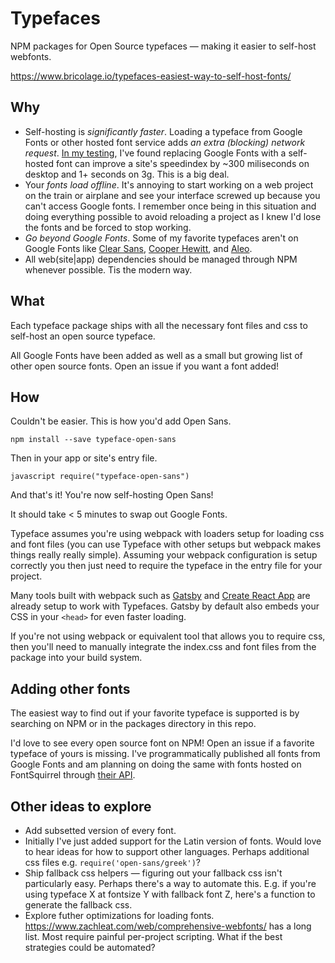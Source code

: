 # Typefaces

NPM packages for Open Source typefaces — making it easier to self-host
webfonts.

https://www.bricolage.io/typefaces-easiest-way-to-self-host-fonts/

## Why

* Self-hosting is *significantly faster*. Loading a typeface from Google
  Fonts or other hosted font service adds *an extra (blocking) network
request*. [In my
testing](https://github.com/reactiflux/reactiflux.com/pull/21), I've
found replacing Google Fonts with a self-hosted font can improve a
site's speedindex by ~300 miliseconds on desktop and 1+ seconds on 3g.
This is a big deal.
* Your *fonts load offline*. It's annoying to start working on a web
  project on the train or airplane and see your interface screwed up
because you can't access Google fonts. I remember once being in this
situation and doing everything possible to avoid reloading a project as
I knew I'd lose the fonts and be forced to stop working.
* *Go beyond Google Fonts*. Some of my favorite typefaces aren't on
  Google Fonts like [Clear Sans](https://01.org/clear-SANS), [Cooper
Hewitt](https://www.cooperhewitt.org/open-source-at-cooper-hewitt/cooper-hewitt-the-typeface-by-chester-jenkins/),
and
[Aleo](https://www.behance.net/gallery/8018673/ALEO-Free-Font-Family).
* All web(site|app) dependencies should be managed through NPM whenever
  possible. Tis the modern way.

## What

Each typeface package ships with all the necessary font files and css to
self-host an open source typeface.

All Google Fonts have been added as well as a small but growing list of
other open source fonts. Open an issue if you want a font added!

## How

Couldn't be easier. This is how you'd add Open Sans.

``` npm install --save typeface-open-sans ```

Then in your app or site's entry file.

```javascript require("typeface-open-sans") ```

And that's it! You're now self-hosting Open Sans!

It should take < 5 minutes to swap out Google Fonts.

Typeface assumes you're using webpack with loaders setup for loading css
and font files (you can use Typeface with other setups but webpack makes
things really really simple). Assuming your webpack configuration is
setup correctly you then just need to require the typeface in the entry
file for your project.

Many tools built with webpack such as
[Gatsby](github.com/gatsbyjs/gatsby) and [Create React
App](https://github.com/facebookincubator/create-react-app) are already
setup to work with Typefaces. Gatsby by default also embeds your CSS in
your `<head>` for even faster loading.

If you're not using webpack or equivalent tool that allows you to
require css, then you'll need to manually integrate the index.css and
font files from the package into your build system.

## Adding other fonts

The easiest way to find out if your favorite typeface is supported is by
searching on NPM or in the packages directory in this repo.

I'd love to see every open source font on NPM! Open an issue if a
favorite typeface of yours is missing. I've programmatically published
all fonts from Google Fonts and am planning on doing the same with fonts
hosted on FontSquirrel through [their
API](https://www.fontsquirrel.com/blog/2010/12/the-font-squirrel-api).

## Other ideas to explore

* Add subsetted version of every font.
* Initially I've just added support for the Latin version of fonts.
  Would love to hear ideas for how to support other languages. Perhaps
additional css files e.g. `require('open-sans/greek')`?
* Ship fallback css helpers — figuring out your fallback css isn't
  particularly easy. Perhaps there's a way to automate this. E.g. if
you're using typeface X at fontsize Y with fallback font Z, here's a
function to generate the fallback css.
* Explore futher optimizations for loading fonts.
  https://www.zachleat.com/web/comprehensive-webfonts/ has a long list.
Most require painful per-project scripting. What if the best strategies
could be automated?
